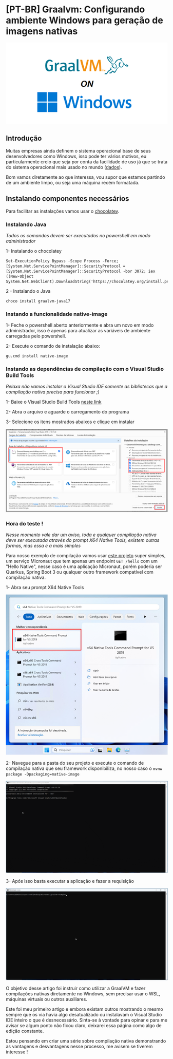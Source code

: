 # [PT-BR] Graalvm: Configurando ambiente Windows para geração de imagens nativas

![Image description](./img/graalvm-windows-banner.png)

## Introdução

Muitas empresas ainda definem o sistema operacional base de seus desenvolvedores como Windows, isso pode ter vários motivos, eu particularmente creio que seja por conta da facilidade de uso já que se trata do sistema operacional mais usado no mundo ([dados](https://www.statista.com/statistics/268237/global-market-share-held-by-operating-systems-since-2009/#:~:text=Microsoft's%20Windows%20is%20the%20most,OS%20market%20in%20January%202023.)).

Bom vamos diretamente ao que interessa, vou supor que estamos partindo de um ambiente limpo, ou seja uma máquina recém formatada.

## Instalando componentes necessários

Para facilitar as instalações vamos usar o [chocolatey](https://chocolatey.org/).

### Instalando Java

_Todos os comandos devem ser executados no powershell em modo administrador_ 

1- Instalando o chocolatey

```
Set-ExecutionPolicy Bypass -Scope Process -Force; [System.Net.ServicePointManager]::SecurityProtocol = [System.Net.ServicePointManager]::SecurityProtocol -bor 3072; iex ((New-Object System.Net.WebClient).DownloadString('https://chocolatey.org/install.ps1'))
```

2 - Instalando o Java

```
choco install graalvm-java17
```

### Instando a funcionalidade native-image 

1- Feche o powershell aberto anteriormente e abra um novo em modo administrador, isso é apenas para atualizar as variáveis de ambiente carregadas pelo powershell.

2- Execute o comando de instalação abaixo:

```
gu.cmd install native-image
```

### Instando as dependências de compilação com o Visual Studio Build Tools

_Relaxa não vamos instalar o Visual Studio IDE somente as bibliotecas que a compilação nativa precisa para funcionar ;)_

1- Baixe o Visual Studio Build Tools [neste link](https://visualstudio.microsoft.com/thank-you-downloading-visual-studio/?sku=BuildTools&rel=16)

2- Abra o arquivo e aguarde o carregamento do programa

3- Selecione os itens mostrados abaixos e clique em instalar

![Image description](./img/instalando-dependencias-de-compilacao-vsbuild.png)

### Hora do teste !

_Nesse momento vale dar um aviso, toda e qualquer compilação nativa deve ser executada através do prompt X64 Native Tools, existem outras formas, mas essa é a mais simples_

Para nosso exemplo de compilação vamos usar [este projeto](https://github.com/viniciusxyz/micronaut-graalvm-example) super simples, um serviço Micronaut que tem apenas um endpoint `GET /hello` com um "Hello Native", nesse caso é uma aplicação Micronaut, porém poderia ser Quarkus, Spring Boot 3 ou qualquer outro framework compatível com compilação nativa.

1- Abra seu prompt X64 Native Tools

![Image description](./img/x64NativeTool.png)

2- Navegue para a pasta do seu projeto e execute o comando de compilação nativa que seu framework disponibiliza, no nosso caso o `mvnw package -Dpackaging=native-image`

![Image description](./img/native-min-compile.gif)

3- Após isso basta executar a aplicação e fazer a requisição 

![Image description](./img/executando-aplicacao-nativa.gif)

O objetivo desse artigo foi instruir como utilizar a GraalVM e fazer compilações nativas diretamente no Windows, sem precisar usar o WSL, máquinas virtuais ou outros auxiliares.

Este foi meu primeiro artigo e embora existam outros mostrando o mesmo sempre que os via havia algo desatualizado ou instalavam o Visual Studio IDE inteiro o que é desnecessário. Sinta-se à vontade para opinar e para me avisar se algum ponto não ficou claro, deixarei essa página como algo de edição constante.

Estou pensando em criar uma série sobre compilação nativa demonstrando as vantagens e desvantagens nesse processo, me avisem se tiverem interesse !